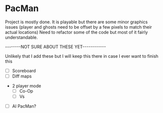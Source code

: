 # PacMan

Project is mostly done. It is playable but there are some minor graphics issues (player and ghosts need to be offset
by a few pixels to match their actual locations)
Need to refactor some of the code but most of it fairly understandable.

--------NOT SURE ABOUT THESE YET------------

Unlikely that I add these but I will keep this there in case I ever want to finish this

- [ ] Scoreboard
- [ ] Diff maps
* 2 player mode
    - [ ] Co-Op
    - [ ] Vs
- [ ] AI PacMan?
